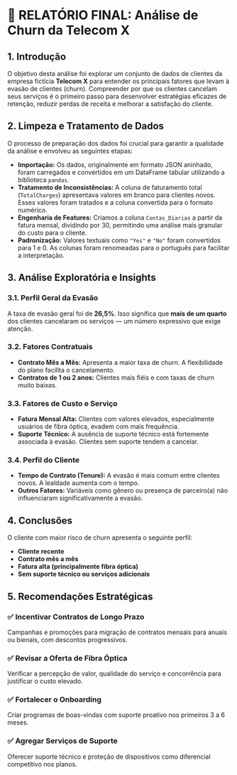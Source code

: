 
# 📄 RELATÓRIO FINAL: Análise de Churn da Telecom X

## 1. Introdução

O objetivo desta análise foi explorar um conjunto de dados de clientes da empresa fictícia **Telecom X** para entender os principais fatores que levam à evasão de clientes (churn). Compreender por que os clientes cancelam seus serviços é o primeiro passo para desenvolver estratégias eficazes de retenção, reduzir perdas de receita e melhorar a satisfação do cliente.

## 2. Limpeza e Tratamento de Dados

O processo de preparação dos dados foi crucial para garantir a qualidade da análise e envolveu as seguintes etapas:

- **Importação:** Os dados, originalmente em formato JSON aninhado, foram carregados e convertidos em um DataFrame tabular utilizando a biblioteca `pandas`.
- **Tratamento de Inconsistências:** A coluna de faturamento total (`TotalCharges`) apresentava valores em branco para clientes novos. Esses valores foram tratados e a coluna convertida para o formato numérico.
- **Engenharia de Features:** Criamos a coluna `Contas_Diarias` a partir da fatura mensal, dividindo por 30, permitindo uma análise mais granular do custo para o cliente.
- **Padronização:** Valores textuais como `"Yes"` e `"No"` foram convertidos para 1 e 0. As colunas foram renomeadas para o português para facilitar a interpretação.

## 3. Análise Exploratória e Insights

### 3.1. Perfil Geral da Evasão

A taxa de evasão geral foi de **26,5%**. Isso significa que **mais de um quarto** dos clientes cancelaram os serviços — um número expressivo que exige atenção.

### 3.2. Fatores Contratuais

- **Contrato Mês a Mês:** Apresenta a maior taxa de churn. A flexibilidade do plano facilita o cancelamento.
- **Contratos de 1 ou 2 anos:** Clientes mais fiéis e com taxas de churn muito baixas.

### 3.3. Fatores de Custo e Serviço

- **Fatura Mensal Alta:** Clientes com valores elevados, especialmente usuários de fibra óptica, evadem com mais frequência.
- **Suporte Técnico:** A ausência de suporte técnico está fortemente associada à evasão. Clientes sem suporte tendem a cancelar.

### 3.4. Perfil do Cliente

- **Tempo de Contrato (Tenure):** A evasão é mais comum entre clientes novos. A lealdade aumenta com o tempo.
- **Outros Fatores:** Variáveis como gênero ou presença de parceiro(a) não influenciaram significativamente a evasão.

## 4. Conclusões

O cliente com maior risco de churn apresenta o seguinte perfil:

- **Cliente recente**
- **Contrato mês a mês**
- **Fatura alta (principalmente fibra óptica)**
- **Sem suporte técnico ou serviços adicionais**

## 5. Recomendações Estratégicas

### ✅ Incentivar Contratos de Longo Prazo
Campanhas e promoções para migração de contratos mensais para anuais ou bienais, com descontos progressivos.

### ✅ Revisar a Oferta de Fibra Óptica
Verificar a percepção de valor, qualidade do serviço e concorrência para justificar o custo elevado.

### ✅ Fortalecer o Onboarding
Criar programas de boas-vindas com suporte proativo nos primeiros 3 a 6 meses.

### ✅ Agregar Serviços de Suporte
Oferecer suporte técnico e proteção de dispositivos como diferencial competitivo nos planos.
